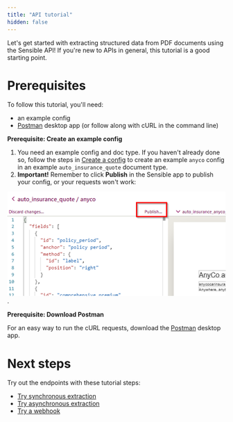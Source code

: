 ```yaml
---
title: "API tutorial"
hidden: false
---
```


Let's get started with extracting structured data from PDF documents using the Sensible API! If you're new to APIs in general, this tutorial is a good starting point.

Prerequisites
====



To follow this tutorial, you'll need:

- an example config
-  [Postman](https://www.postman.com/) desktop app (or follow along with cURL in the command line)

**Prerequisite: Create an example config**

1. You need an example config and doc type. If you haven't already done so, follow the steps in [Create a config](doc:quickstart#section-create-the-config) to create an example `anyco` config in an example  `auto_insurance_quote` document type. 
2. **Important!** Remember to click **Publish** in the Sensible app to publish your config, or your requests won't work:  

![](https://raw.githubusercontent.com/sensible-hq/sensible-docs/main/readme-sync/assets/v0/images/quickstart_publish_config.png).



**Prerequisite: Download Postman**

For an easy way to run the cURL requests, download the [Postman](https://www.postman.com/) desktop app. 

 

Next steps
====

Try out the endpoints with these tutorial steps:

- [Try synchronous extraction](doc:api-tutorial-sync)
- [Try asynchronous extraction](doc:api-tutorial-async)
- [Try a webhook](doc:api-tutorial-webhook)
